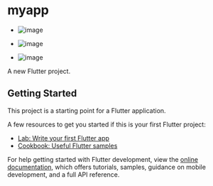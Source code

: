 # myapp

- ![image](https://github.com/user-attachments/assets/31ec8bb8-4dcb-45e7-a25d-96c96750e34e)

- ![image](https://github.com/user-attachments/assets/56b095ac-b82a-46ba-a1dc-27360ec5b9a1)

- ![image](https://github.com/user-attachments/assets/25eb8388-30ea-49a8-95a6-f59f76b225d2)


A new Flutter project.

## Getting Started

This project is a starting point for a Flutter application.

A few resources to get you started if this is your first Flutter project:

- [Lab: Write your first Flutter app](https://docs.flutter.dev/get-started/codelab)
- [Cookbook: Useful Flutter samples](https://docs.flutter.dev/cookbook)

For help getting started with Flutter development, view the
[online documentation](https://docs.flutter.dev/), which offers tutorials,
samples, guidance on mobile development, and a full API reference.
